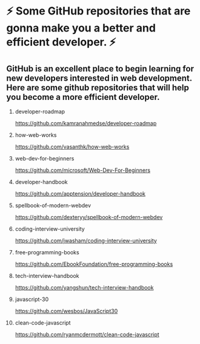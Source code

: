 # ⚡ Some GitHub repositories that are gonna make you a better and efficient developer. ⚡


## GitHub is an excellent place to begin learning for new developers interested in web development. Here are some github repositories that will help you become a more efficient developer.

1. developer-roadmap
   
     https://github.com/kamranahmedse/developer-roadmap

2. how-web-works
   
     https://github.com/vasanthk/how-web-works

3. web-dev-for-beginners
   
     https://github.com/microsoft/Web-Dev-For-Beginners

4. developer-handbook
   
     https://github.com/apptension/developer-handbook

5. spellbook-of-modern-webdev
   
     https://github.com/dexteryy/spellbook-of-modern-webdev

6. coding-interview-university
   
     https://github.com/jwasham/coding-interview-university

7. free-programming-books
   
     https://github.com/EbookFoundation/free-programming-books

8. tech-interview-handbook
   
     https://github.com/yangshun/tech-interview-handbook

9.  javascript-30
    
     https://github.com/wesbos/JavaScript30

10. clean-code-javascript
    
    https://github.com/ryanmcdermott/clean-code-javascript

